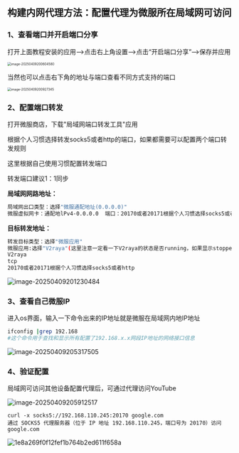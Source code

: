 ## 构建内网代理方法：配置代理为微服所在局域网可访问

### 1、查看端口并开启端口分享

打开上面教程安装的应用——>点击右上角设置——>点击“开启端口分享”——>保存并应用

<img src="https://lzc-playground-1301583638.cos.ap-chengdu.myqcloud.com/guidelines/395/202506171542801.png" alt="image-20250409200604580" style="zoom:50%;" /> 

当然也可以点击右下角的地址与端口查看不同方式支持的端口

<img src="https://lzc-playground-1301583638.cos.ap-chengdu.myqcloud.com/guidelines/395/202506171542525.png" alt="image-20250409200927345" style="zoom:50%;" /> 

### 2、配置端口转发

打开微服商店，下载"局域网端口转发工具"应用

根据个人习惯选择转发socks5或者http的端口，如果都需要可以配置两个端口转发规则

这里根据自己使用习惯配置转发端口

转发端口建议1：1同步

**局域网网路地址：**


```bash
局域网出口类型：选择"微服通配地址(0.0.0.0)"
微服虚拟网卡：通配地lPv4-0.0.0.0  端口：20170或者20171根据个人习惯选择socks5或者http（建议与应用内）
```

**目标转发地址：**

```bash
转发目标类型：选择"微服应用"
微服应用:选择"V2raya"(这里注意一定看一下V2raya的状态是否running，如果显示stopped，关闭"端口转发应用"在重新打开
V2raya
tcp
20170或者20171根据个人习惯选择socks5或者http
```

<img src="https://lzc-playground-1301583638.cos.ap-chengdu.myqcloud.com/guidelines/395/202506171542550.png" alt="image-20250409201230484"  /> 

### 3、查看自己微服IP

进入os界面，输入一下命令出来的IP地址就是微服在局域网内地IP地址

```bash
ifconfig |grep 192.168
#这个命令用于查找和显示所有配置了192.168.x.x网段IP地址的网络接口信息
```

![image-20250409205317505](https://lzc-playground-1301583638.cos.ap-chengdu.myqcloud.com/guidelines/395/202506171542776.png)

### 4、验证配置

局域网可访问其他设备配置代理后，可通过代理访问YouTube

![image-20250409205912517](https://lzc-playground-1301583638.cos.ap-chengdu.myqcloud.com/guidelines/395/202506171542025.png)

```
curl -x socks5://192.168.110.245:20170 google.com
通过 SOCKS5 代理服务器（位于 IP 地址 192.168.110.245，端口号为 20170）访问 google.com
```

![1e8a269f0f12fef1b764b2ed611f658a](https://lzc-playground-1301583638.cos.ap-chengdu.myqcloud.com/guidelines/395/202506171542879.png)